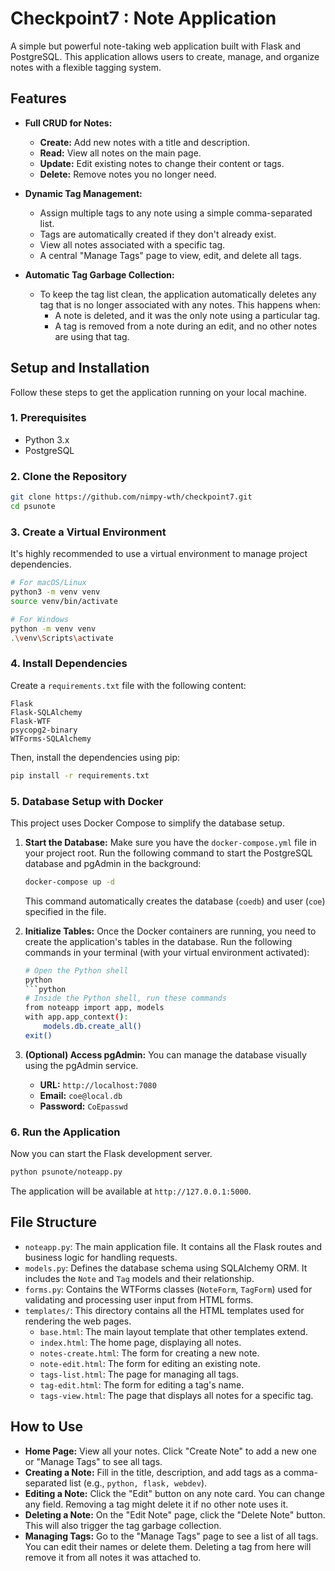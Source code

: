# Checkpoint7 : Note Application

A simple but powerful note-taking web application built with Flask and PostgreSQL. This application allows users to create, manage, and organize notes with a flexible tagging system.

## Features

* **Full CRUD for Notes:**
    * **Create:** Add new notes with a title and description.
    * **Read:** View all notes on the main page.
    * **Update:** Edit existing notes to change their content or tags.
    * **Delete:** Remove notes you no longer need.

* **Dynamic Tag Management:**
    * Assign multiple tags to any note using a simple comma-separated list.
    * Tags are automatically created if they don't already exist.
    * View all notes associated with a specific tag.
    * A central "Manage Tags" page to view, edit, and delete all tags.

* **Automatic Tag Garbage Collection:**
    * To keep the tag list clean, the application automatically deletes any tag that is no longer associated with any notes. This happens when:
        * A note is deleted, and it was the only note using a particular tag.
        * A tag is removed from a note during an edit, and no other notes are using that tag.


## Setup and Installation

Follow these steps to get the application running on your local machine.

### 1. Prerequisites

* Python 3.x
* PostgreSQL

### 2. Clone the Repository

```bash
git clone https://github.com/nimpy-wth/checkpoint7.git
cd psunote
```

### 3. Create a Virtual Environment

It's highly recommended to use a virtual environment to manage project dependencies.

```bash
# For macOS/Linux
python3 -m venv venv
source venv/bin/activate

# For Windows
python -m venv venv
.\venv\Scripts\activate
```

### 4. Install Dependencies

Create a `requirements.txt` file with the following content:

```
Flask
Flask-SQLAlchemy
Flask-WTF
psycopg2-binary
WTForms-SQLAlchemy
```

Then, install the dependencies using pip:

```bash
pip install -r requirements.txt
```

### 5. Database Setup with Docker

This project uses Docker Compose to simplify the database setup.

1.  **Start the Database:**
    Make sure you have the `docker-compose.yml` file in your project root. Run the following command to start the PostgreSQL database and pgAdmin in the background:
    ```bash
    docker-compose up -d
    ```
    This command automatically creates the database (`coedb`) and user (`coe`) specified in the file.

2.  **Initialize Tables:**
    Once the Docker containers are running, you need to create the application's tables in the database. Run the following commands in your terminal (with your virtual environment activated):
    ```bash
    # Open the Python shell
    python
    ```python
    # Inside the Python shell, run these commands
    from noteapp import app, models
    with app.app_context():
        models.db.create_all()
    exit()
    ```

3.  **(Optional) Access pgAdmin:**
    You can manage the database visually using the pgAdmin service.
    * **URL:** `http://localhost:7080`
    * **Email:** `coe@local.db`
    * **Password:** `CoEpasswd`


### 6. Run the Application

Now you can start the Flask development server.

```bash
python psunote/noteapp.py
```

The application will be available at `http://127.0.0.1:5000`.

## File Structure

* `noteapp.py`: The main application file. It contains all the Flask routes and business logic for handling requests.
* `models.py`: Defines the database schema using SQLAlchemy ORM. It includes the `Note` and `Tag` models and their relationship.
* `forms.py`: Contains the WTForms classes (`NoteForm`, `TagForm`) used for validating and processing user input from HTML forms.
* `templates/`: This directory contains all the HTML templates used for rendering the web pages.
    * `base.html`: The main layout template that other templates extend.
    * `index.html`: The home page, displaying all notes.
    * `notes-create.html`: The form for creating a new note.
    * `note-edit.html`: The form for editing an existing note.
    * `tags-list.html`: The page for managing all tags.
    * `tag-edit.html`: The form for editing a tag's name.
    * `tags-view.html`: The page that displays all notes for a specific tag.

## How to Use

* **Home Page:** View all your notes. Click "Create Note" to add a new one or "Manage Tags" to see all tags.
* **Creating a Note:** Fill in the title, description, and add tags as a comma-separated list (e.g., `python, flask, webdev`).
* **Editing a Note:** Click the "Edit" button on any note card. You can change any field. Removing a tag might delete it if no other note uses it.
* **Deleting a Note:** On the "Edit Note" page, click the "Delete Note" button. This will also trigger the tag garbage collection.
* **Managing Tags:** Go to the "Manage Tags" page to see a list of all tags. You can edit their names or delete them. Deleting a tag from here will remove it from all notes it was attached to.
